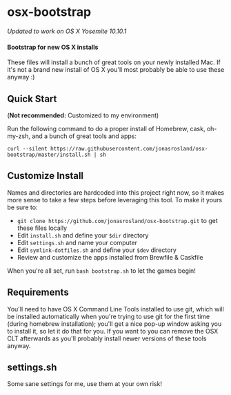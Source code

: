 osx-bootstrap
=============

*Updated to work on OS X Yosemite 10.10.1*

#### Bootstrap for new OS X installs

These files will install a bunch of great tools on your newly installed Mac. If it's not a brand new install of OS X you'll most probably be able to use these anyway :)

## Quick Start

(**Not recommended:** Customized to my environment)

Run the following command to do a proper install of Homebrew, cask, oh-my-zsh, and a bunch of great tools and apps:

```
curl --silent https://raw.githubusercontent.com/jonasrosland/osx-bootstrap/master/install.sh | sh
```

## Customize Install

Names and directories are hardcoded into this project right now, so it makes more sense to take a few steps before leveraging this tool. To make it yours be sure to:

* `git clone https://github.com/jonasrosland/osx-bootstrap.git` to get these files locally
* Edit `install.sh` and define your `$dir` directory
* Edit `settings.sh` and name your computer
* Edit `symlink-dotfiles.sh` and define your `$dev` directory
* Review and customize the apps installed from Brewfile & Caskfile

When you're all set, run `bash bootstrap.sh` to let the games begin!

## Requirements

You'll need to have OS X Command Line Tools installed to use git, which will be installed automatically when you're trying to use git for the first time (during homebrew installation); you'll get a nice pop-up window asking you to install it, so let it do that for you. If you want to you can remove the OSX CLT afterwards as you'll probably install newer versions of these tools anyway.

## settings.sh

Some sane settings for me, use them at your own risk!
